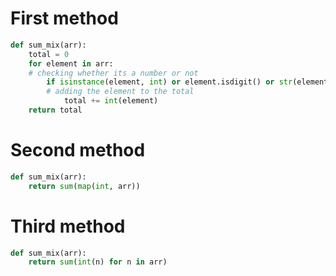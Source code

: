 # First method

```python
def sum_mix(arr):    
    total = 0
    for element in arr:
    # checking whether its a number or not
        if isinstance(element, int) or element.isdigit() or str(element):
        # adding the element to the total
            total += int(element)
    return total
```

# Second method

```python
def sum_mix(arr):
    return sum(map(int, arr))
```

# Third method

```python
def sum_mix(arr):
    return sum(int(n) for n in arr)
```
